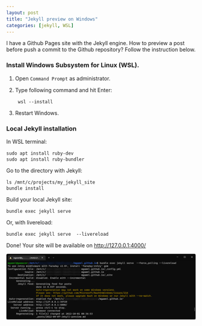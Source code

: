 ```yaml
---
layout: post
title: "Jekyll preview on Windows"
categories: [jekyll, WSL]
---
```


I have a Github Pages site with the Jekyll engine. How to preview a post before push a commit to the Github repository? Follow the instruction below.

### Install Windows Subsystem for Linux (WSL).

1. Open `Command Prompt` as administrator.

2. Type following command and hit Enter:

        wsl --install

3. Restart Windows.


### Local Jekyll installation

In WSL terminal:

    sudo apt install ruby-dev
    sudo apt install ruby-bundler

Go to the directory with Jekyll:

    ls /mnt/c/projects/my_jekyll_site
    bundle install

Build your local Jekyll site:

    bundle exec jekyll serve

Or, with livereload:

    bundle exec jekyll serve  --livereload

Done! Your site will be available on http://127.0.0.1:4000/

![Jekyll Windows Preview](/assets/image/screenshots/jekyll_windows_preview.png)
